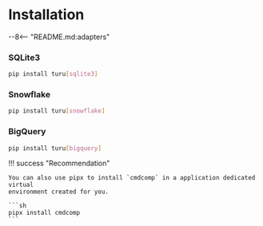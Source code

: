 # Installation

--8<-- "README.md:adapters"

### SQLite3

```sh
pip install turu[sqlite3]
```

### Snowflake

```sh
pip install turu[snowflake]
```

### BigQuery

```sh
pip install turu[bigquery]
```

!!! success "Recommendation"

    You can also use pipx to install `cmdcomp` in a application dedicated virtual
    environment created for you.

    ```sh
    pipx install cmdcomp
    ```
